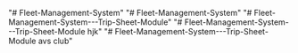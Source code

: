 "# Fleet-Management-System" 
"# Fleet-Management-System" 
"# Fleet-Management-System---Trip-Sheet-Module" 
"# Fleet-Management-System---Trip-Sheet-Module hjk" 
"# Fleet-Management-System---Trip-Sheet-Module avs club" 
